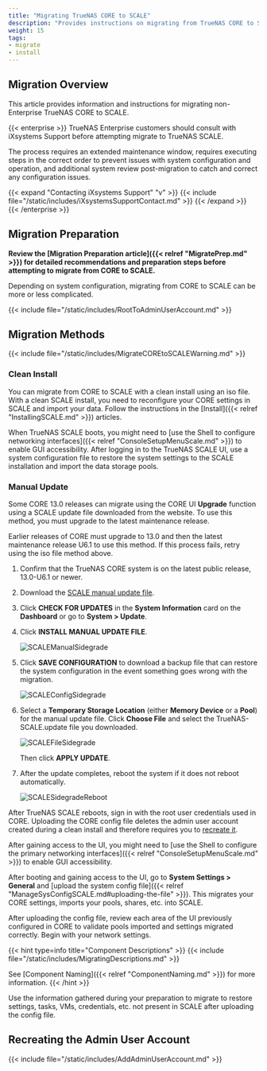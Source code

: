 ```yaml
---
title: "Migrating TrueNAS CORE to SCALE"
description: "Provides instructions on migrating from TrueNAS CORE to SCALE. Migration methods include using an ISO or manual update file."
weight: 15
tags:
- migrate
- install
---
```


## Migration Overview

This article provides information and instructions for migrating non-Enterprise TrueNAS CORE to SCALE.

{{< enterprise >}}
TrueNAS Enterprise customers should consult with iXsystems Support before attempting migrate to TrueNAS SCALE.

The process requires an extended maintenance window, requires executing steps in the correct order to prevent issues with system configuration and operation, and additional system review post-migration to catch and correct any configuration issues.

{{< expand "Contacting iXsystems Support" "v" >}}
{{< include file="/static/includes/iXsystemsSupportContact.md" >}}
{{< /expand >}}
{{< /enterprise >}}

## Migration Preparation

**Review the [Migration Preparation article]({{< relref "MigratePrep.md" >}}) for detailed recommendations and preparation steps before attempting to migrate from CORE to SCALE.**

Depending on system configuration, migrating from CORE to SCALE can be more or less complicated.

{{< include file="/static/includes/RootToAdminUserAccount.md" >}}

## Migration Methods

{{< include file="/static/includes/MigrateCOREtoSCALEWarning.md" >}}

### Clean Install
You can migrate from CORE to SCALE with a clean install using an <file>iso</file> file.
With a clean SCALE install, you need to reconfigure your CORE settings in SCALE and import your data.
Follow the instructions in the [Install]({{< relref "InstallingSCALE.md" >}}) articles.

When TrueNAS SCALE boots, you might need to [use the Shell to configure networking interfaces]({{< relref "ConsoleSetupMenuScale.md" >}}) to enable GUI accessibility.
After logging in to the TrueNAS SCALE UI, use a system configuration file to restore the system settings to the SCALE installation and import the data storage pools.

### Manual Update
Some CORE 13.0 releases can migrate using the CORE UI **Upgrade** function using a SCALE update file downloaded from the website.
To use this method, you must upgrade to the latest maintenance release.

Earlier releases of CORE must upgrade to 13.0 and then the latest maintenance release U6.1 to use this method. 
If this process fails, retry using the iso file method above.

1. Confirm that the TrueNAS CORE system is on the latest public release, 13.0-U6.1 or newer.

2. Download the [SCALE manual update file](https://www.truenas.com/download-truenas-scale/).

3. Click **CHECK FOR UPDATES** in the **System Information** card on the **Dashboard** or go to **System > Update**.

4. Click **INSTALL MANUAL UPDATE FILE**.

   ![SCALEManualSidegrade](/images/SCALE/SystemSettings/SidegradeInstallManualUpdate.png "Install the Manual Upgrade")

5. Click **SAVE CONFIGURATION** to download a backup file that can restore the system configuration in the event something goes wrong with the migration.

   ![SCALEConfigSidegrade](/images/SCALE/SystemSettings/SidegradeSaveConfig.png "Save the Config file")

6. Select a **Temporary Storage Location** (either **Memory Device** or a **Pool**) for the manual update file.
   Click **Choose File** and select the <file>TrueNAS-SCALE.update</file> file you downloaded.

   ![SCALEFileSidegrade](/images/SCALE/SystemSettings/SidegradeSetInstallFile.png "Settings for the Manual Upgrade")

   Then click **APPLY UPDATE**.

7. After the update completes, reboot the system if it does not reboot automatically.

   ![SCALESidegradeReboot](/images/SCALE/SystemSettings/SidegradeRestart.png  "Reboot to Finish")

After TrueNAS SCALE reboots, sign in with the root user credentials used in CORE.
Uploading the CORE config file deletes the admin user account created during a clean install and therefore requires you to [recreate it](#recreating-the-admin-user-account).

After gaining access to the UI, you might need to [use the Shell to configure the primary networking interfaces]({{< relref "ConsoleSetupMenuScale.md" >}}) to enable GUI accessibility.

After booting and gaining access to the UI, go to **System Settings > General** and [upload the system config file]({{< relref "ManageSysConfigSCALE.md#uploading-the-file" >}}).
This migrates your CORE settings, imports your pools, shares, etc. into SCALE.

After uploading the config file, review each area of the UI previously configured in CORE to validate pools imported and settings migrated correctly. Begin with your network settings.

{{< hint type=info title="Component Descriptions" >}}
{{< include file="/static/includes/MigratingDescriptions.md" >}}

See [Component Naming]({{< relref "ComponentNaming.md" >}}) for more information.
{{< /hint >}}

Use the information gathered during your preparation to migrate to restore settings, tasks, VMs, credentials, etc. not present in SCALE after uploading the config file.

## Recreating the Admin User Account

{{< include file="/static/includes/AddAdminUserAccount.md" >}}
